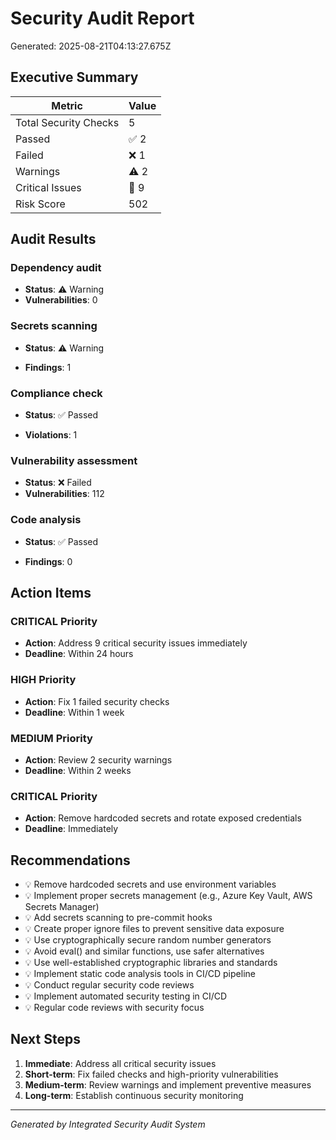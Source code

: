 # Security Audit Report

Generated: 2025-08-21T04:13:27.675Z

## Executive Summary

| Metric | Value |
|--------|-------|
| Total Security Checks | 5 |
| Passed | ✅ 2 |
| Failed | ❌ 1 |
| Warnings | ⚠️ 2 |
| Critical Issues | 🚨 9 |
| Risk Score | 502 |

## Audit Results


### Dependency audit
- **Status**: ⚠️ Warning
- **Vulnerabilities**: 0



### Secrets scanning
- **Status**: ⚠️ Warning

- **Findings**: 1


### Compliance check
- **Status**: ✅ Passed


- **Violations**: 1

### Vulnerability assessment
- **Status**: ❌ Failed
- **Vulnerabilities**: 112



### Code analysis
- **Status**: ✅ Passed

- **Findings**: 0



## Action Items


### CRITICAL Priority
- **Action**: Address 9 critical security issues immediately
- **Deadline**: Within 24 hours

### HIGH Priority
- **Action**: Fix 1 failed security checks
- **Deadline**: Within 1 week

### MEDIUM Priority
- **Action**: Review 2 security warnings
- **Deadline**: Within 2 weeks

### CRITICAL Priority
- **Action**: Remove hardcoded secrets and rotate exposed credentials
- **Deadline**: Immediately


## Recommendations

- 💡 Remove hardcoded secrets and use environment variables
- 💡 Implement proper secrets management (e.g., Azure Key Vault, AWS Secrets Manager)
- 💡 Add secrets scanning to pre-commit hooks
- 💡 Create proper ignore files to prevent sensitive data exposure
- 💡 Use cryptographically secure random number generators
- 💡 Avoid eval() and similar functions, use safer alternatives
- 💡 Use well-established cryptographic libraries and standards
- 💡 Implement static code analysis tools in CI/CD pipeline
- 💡 Conduct regular security code reviews
- 💡 Implement automated security testing in CI/CD
- 💡 Regular code reviews with security focus

## Next Steps

1. **Immediate**: Address all critical security issues
2. **Short-term**: Fix failed checks and high-priority vulnerabilities
3. **Medium-term**: Review warnings and implement preventive measures
4. **Long-term**: Establish continuous security monitoring

---
*Generated by Integrated Security Audit System*
